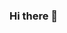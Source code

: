### Hi there 👋

<!--
**lemusjc/lemusjc** is a ✨ _special_ ✨ repository because its `README.md` (this file) appears on your GitHub profile.

Here are some ideas to get you started:

- 🔭 I’m currently working on learning to program
- 🌱 I’m currently learning JavaScript and Python
- 🤔 I’m looking for help with starting out with programming
- 💬 Ask me about ...
- 📫 How to reach me: lemusjc07@gmail.com
- ⚡ Fun fact: I play linebacker and guitar on the side
-->
